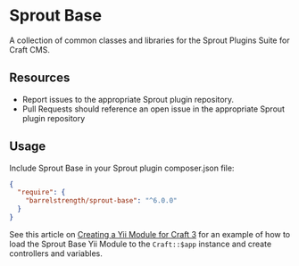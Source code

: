 # Sprout Base

A collection of common classes and libraries for the Sprout Plugins Suite for Craft CMS.

## Resources

- Report issues to the appropriate Sprout plugin repository.
- Pull Requests should reference an open issue in the appropriate Sprout plugin repository

## Usage

Include Sprout Base in your Sprout plugin composer.json file:

``` json
{
  "require": {
    "barrelstrength/sprout-base": "^6.0.0"
  }
}
```

See this article on [Creating a Yii Module for Craft 3](https://straightupcraft.com/articles/creating-a-yii-module-for-craft-3) for an example of how to load the Sprout Base Yii Module to the `Craft::$app` instance and create controllers and variables.
